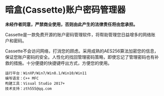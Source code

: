 # 暗盒(Cassette)账户密码管理器
**未经作者同意，严禁商业使用，否则由此产生的法律责任将由您承担。**

Cassette是一款免费开源的账户密码管理软件，将帮助管理您日益增多的网络账户和密码。

Cassette不会访问网络，打消您的顾虑。采用成熟的AES256算法加密您的信息，保证您账户密码的安全。人性化的找回管理密码策略，即使忘记了管理密码也有补救的措施。十分便捷的快捷键呼出方式，方便您的使用。

	运行平台：WinXP/Win7/Win8.1/Win10/Win11
	编写语言：C++ MFC
	构建工具：Visual Studio 2017+
	技术支持：zth555@qq.com

